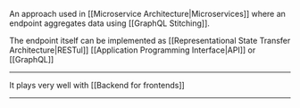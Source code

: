 An approach used in [[Microservice Architecture|Microservices]] where an endpoint aggregates data using [[GraphQL Stitching]].

The endpoint itself can be implemented as [[Representational State Transfer Architecture|RESTul]] [[Application Programming Interface|API]] or [[GraphQL]]

---

It plays very well with [[Backend for frontends]]

---
